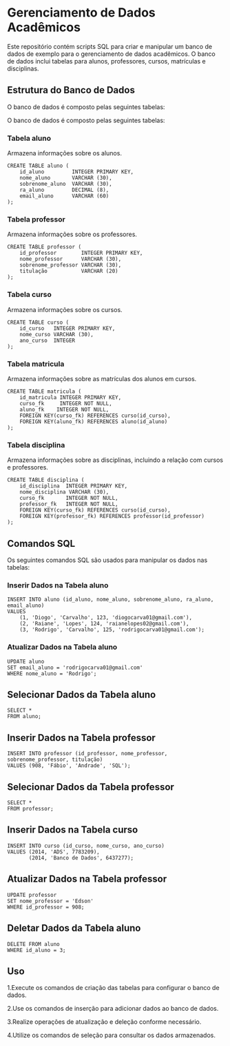 # Gerenciamento de Dados Acadêmicos
Este repositório contém scripts SQL para criar e manipular um banco de dados de exemplo para o gerenciamento de dados acadêmicos. O banco de dados inclui tabelas para alunos, professores, cursos, matrículas e disciplinas.

## Estrutura do Banco de Dados
O banco de dados é composto pelas seguintes tabelas:

O banco de dados é composto pelas seguintes tabelas:

### Tabela aluno
Armazena informações sobre os alunos.
```
CREATE TABLE aluno (
    id_aluno         INTEGER PRIMARY KEY,
    nome_aluno       VARCHAR (30),
    sobrenome_aluno  VARCHAR (30),
    ra_aluno         DECIMAL (8),
    email_aluno      VARCHAR (60)
);
```
### Tabela professor
Armazena informações sobre os professores.
```
CREATE TABLE professor (
    id_professor        INTEGER PRIMARY KEY,
    nome_professor      VARCHAR (30),
    sobrenome_professor VARCHAR (30),
    titulação           VARCHAR (20)
);
```
### Tabela curso
Armazena informações sobre os cursos.
```
CREATE TABLE curso (
    id_curso   INTEGER PRIMARY KEY,
    nome_curso VARCHAR (30), 
    ano_curso  INTEGER
);
```
### Tabela matricula
Armazena informações sobre as matrículas dos alunos em cursos.
```
CREATE TABLE matricula (
    id_matricula INTEGER PRIMARY KEY,
    curso_fk     INTEGER NOT NULL,
    aluno_fk    INTEGER NOT NULL,
    FOREIGN KEY(curso_fk) REFERENCES curso(id_curso), 
    FOREIGN KEY(aluno_fk) REFERENCES aluno(id_aluno)
);
```
### Tabela disciplina
Armazena informações sobre as disciplinas, incluindo a relação com cursos e professores.
```
CREATE TABLE disciplina (
    id_disciplina  INTEGER PRIMARY KEY,
    nome_disciplina VARCHAR (30),
    curso_fk       INTEGER NOT NULL,
    professor_fk   INTEGER NOT NULL,
    FOREIGN KEY(curso_fk) REFERENCES curso(id_curso), 
    FOREIGN KEY(professor_fk) REFERENCES professor(id_professor)
);
```
## Comandos SQL
Os seguintes comandos SQL são usados para manipular os dados nas tabelas:

### Inserir Dados na Tabela aluno
```
INSERT INTO aluno (id_aluno, nome_aluno, sobrenome_aluno, ra_aluno, email_aluno)
VALUES 
    (1, 'Diogo', 'Carvalho', 123, 'diogocarva01@gmail.com'),
    (2, 'Raiane', 'Lopes', 124, 'raianelopes02@gmail.com'),
    (3, 'Rodrigo', 'Carvalho', 125, 'rodrigocarva01@gmail.com');
```
### Atualizar Dados na Tabela aluno
```
UPDATE aluno
SET email_aluno = 'rodrigocarva01@gmail.com'
WHERE nome_aluno = 'Rodrigo';
```
## Selecionar Dados da Tabela aluno
```
SELECT *
FROM aluno;
```
## Inserir Dados na Tabela professor
```
INSERT INTO professor (id_professor, nome_professor, sobrenome_professor, titulação)
VALUES (908, 'Fábio', 'Andrade', 'SQL');
```
## Selecionar Dados da Tabela professor
```
SELECT *
FROM professor;
```
## Inserir Dados na Tabela curso
```
INSERT INTO curso (id_curso, nome_curso, ano_curso)
VALUES (2014, 'ADS', 7783209),
       (2014, 'Banco de Dados', 6437277);
```
## Atualizar Dados na Tabela professor
```
UPDATE professor 
SET nome_professor = 'Edson'
WHERE id_professor = 908;
```
## Deletar Dados da Tabela aluno
```
DELETE FROM aluno
WHERE id_aluno = 3;
```
## Uso
1.Execute os comandos de criação das tabelas para configurar o banco de dados.

2.Use os comandos de inserção para adicionar dados ao banco de dados.

3.Realize operações de atualização e deleção conforme necessário.

4.Utilize os comandos de seleção para consultar os dados armazenados.





















